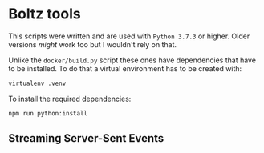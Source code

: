 # Boltz tools

This scripts were written and are used with `Python 3.7.3` or higher. Older versions *might* work too but I wouldn't rely on that.

Unlike the `docker/build.py` script these ones have dependencies that have to be installed. To do that a virtual environment has to be created with:

```bash
virtualenv .venv
```

To install the required dependencies:

```bash
npm run python:install
```

## Streaming Server-Sent Events
